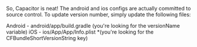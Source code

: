 So, Capacitor is neat! The android and ios configs are actually committed to source control. To update version number, simply update the following files:

Android - android/app/build.gradle (you're looking for the versionName variable)
iOS - ios/App/App/Info.plist *(you're looking for the CFBundleShortVersionString key)